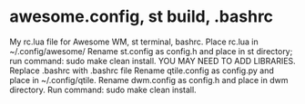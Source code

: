 # awesome.config, st build, .bashrc
My rc.lua file for Awesome WM, st terminal, bashrc.
Place rc.lua in ~/.config/awesome/
Rename st.config as config.h and place in st directory; run command: sudo make clean install. YOU MAY NEED TO ADD LIBRARIES.
Replace .bashrc with .bashrc file
Rename qtile.config as config.py and place in ~/.config/qtile.
Rename dwm.config as config.h and place in dwm directory. Run command: sudo make clean install.